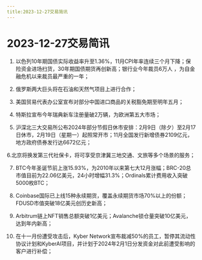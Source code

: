 ```yaml
---
title:2023-12-27交易简讯
---
```

# 2023-12-27交易简讯

1. 以色列10年期国债实际收益率升至1.36%，11月CPI年率连续三个月下降；保险资金进场扫货，30年期国债期货再创新高；银行业今年裁员6万人 ，为自金融危机以来裁员最严重的一年；

2. 俄罗斯两大巨头将在石油和天然气项目上进行合作；

3. 美国贸易代表办公室宣布对部分中国进口商品的关税豁免期至明年五月；

4. 特斯拉宣布今年瑞典新车注册量破2万辆，为欧洲第五大市场；

5. 沪深北三大交易所公布2024年部分节假日休市安排：2月9日（除夕）至2月17日休市，2月19日（星期一）起照常开市；11月全国发行新增债券2109亿元，地方政府债券发行达6672亿元；

6.北京将换发第三代社保卡，将可享受京津冀三地交通、文旅等多个场景的服务；

7. BTC今年圣诞节前上涨15.93%，为2010年以来第七大12月涨幅；BRC-20总市值目前为22.06亿美元，24小时增幅31.3%；Ordinals累计费用收入突破5000枚BTC；

8. Coinbase国际已上线15种永续期货，覆盖永续期货市场70%以上的份额；FDUSD市值突破18亿美元创历史新高；

9. Arbitrum链上NFT销售总额突破1亿美元；Avalanche锁仓量突破10亿美元，达到年内新高；

10. 在十一月份遭受攻击后，Kyber Network宣布裁减50%的员工，暂停其流动性协议计划和KyberAI项目，并计划于2024年2月1日分发资金对此前遭受影响的客户进行补偿；